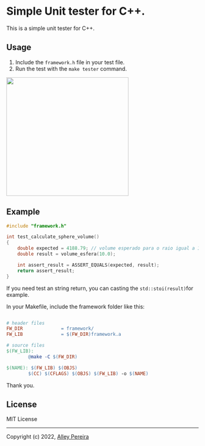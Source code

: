 # Simple Unit tester for C++.

This is a simple unit tester for C++.

## Usage

1. Include the `framework.h` file in your test file.
2. Run the test with the `make tester` command.

<img src="https://user-images.githubusercontent.com/29764688/209596632-43fa5e1b-0257-4e72-885d-422cdcb9f891.png" width="320" height="310" />

## Example

```c++
#include "framework.h"

int test_calculate_sphere_volume()
{
    double expected = 4188.79; // volume esperado para o raio igual a 10
    double result = volume_esfera(10.0);

    int assert_result = ASSERT_EQUALS(expected, result);
    return assert_result;
}
```

If you need test an string return, you can casting the `std::stoi(result)`for example.

In your Makefile, include the framework folder like this:

```makefile

# header files
FW_DIR				= framework/
FW_LIB				= $(FW_DIR)framework.a

# source files
$(FW_LIB):
		@make -C $(FW_DIR)

$(NAME): $(FW_LIB) $(OBJS)
		$(CC) $(CFLAGS) $(OBJS) $(FW_LIB) -o $(NAME)

```

Thank you.

## License

MIT License

---
Copyright (c) 2022, [Alley Pereira](https://www.linkedin.com/in/alley-pereira/)
